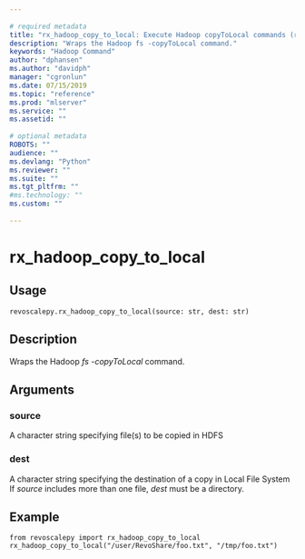 ```yaml
--- 
 
# required metadata 
title: "rx_hadoop_copy_to_local: Execute Hadoop copyToLocal commands (revoscalepy)" 
description: "Wraps the Hadoop fs -copyToLocal command." 
keywords: "Hadoop Command" 
author: "dphansen"
ms.author: "davidph" 
manager: "cgronlun" 
ms.date: 07/15/2019
ms.topic: "reference" 
ms.prod: "mlserver" 
ms.service: "" 
ms.assetid: "" 
 
# optional metadata 
ROBOTS: "" 
audience: "" 
ms.devlang: "Python" 
ms.reviewer: "" 
ms.suite: "" 
ms.tgt_pltfrm: "" 
#ms.technology: "" 
ms.custom: "" 
 
---
```


# rx_hadoop_copy_to_local


 


## Usage



```
revoscalepy.rx_hadoop_copy_to_local(source: str, dest: str)
```





## Description

Wraps the Hadoop *fs -copyToLocal* command.


## Arguments


### source

A character string specifying file(s) to be copied in HDFS


### dest

A character string specifying the destination of a copy in Local File System
If *source* includes more than one file, *dest* must be a directory.


## Example



```
from revoscalepy import rx_hadoop_copy_to_local
rx_hadoop_copy_to_local("/user/RevoShare/foo.txt", "/tmp/foo.txt")
```

